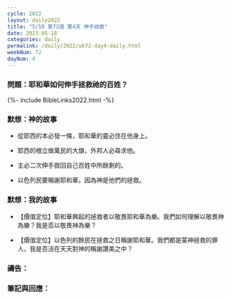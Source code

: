 ```yaml
---
cycle: 2022
layout: daily2022
title: "5/18 第72週 第4天 伸手拯救"
date: 2023-05-18
categories: daily
permalink: /daily/2022/wk72-day4-daily.html
weekNum: 72
dayNum: 4
---
```

### 問題：耶和華如何伸手拯救祂的百姓？

{%- include BibleLinks2022.html -%}

### 默想：神的故事
+ 從耶西的本必發一條，耶和華的靈必住在他身上。

+ 耶西的根立做萬民的大旗，外邦人必尋求他。

+ 主必二次伸手救回自己百姓中所餘剩的。

+ 以色列民要稱謝耶和華。因為神是他們的拯救。

### 默想：我的故事
+ 【價值定位】耶和華興起的拯救者以敬畏耶和華為樂。我們如何理解以敬畏神為樂？我是否以敬畏神為樂？

+ 【價值定位】以色列的餘民在拯救之日稱謝耶和華。我們都是蒙神拯救的罪人，我是否活在天天對神的稱謝讚美之中？

### 禱告：

### 筆記與回應：
